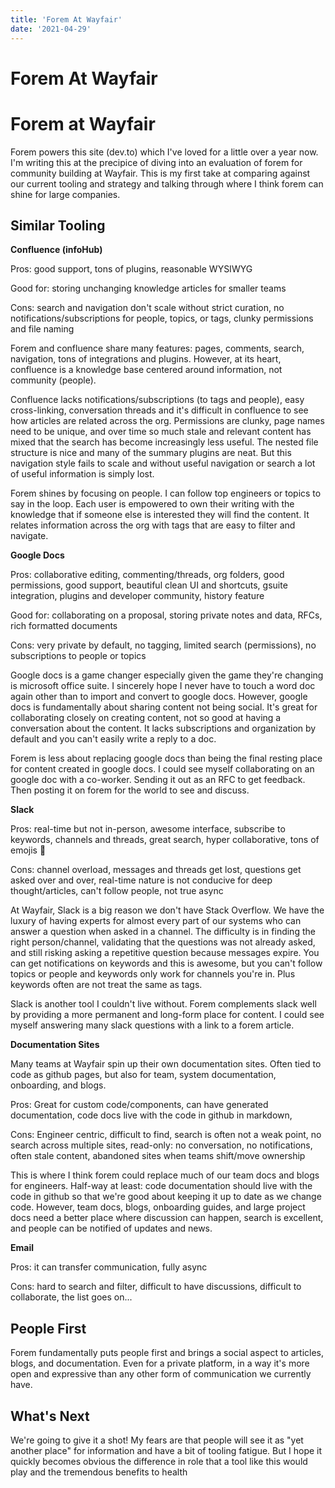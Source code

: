 ```yaml
---
title: 'Forem At Wayfair'
date: '2021-04-29'
---
```


# Forem At Wayfair


# Forem at Wayfair

Forem powers this site (dev.to) which I've loved for a little over a year now. I'm writing this at the precipice of diving into an evaluation of forem for community building at Wayfair. This is my first take at comparing against our current tooling and strategy and talking through where I think forem can shine for large companies.

## Similar Tooling

**Confluence (infoHub)**

Pros: good support, tons of plugins, reasonable WYSIWYG

Good for: storing unchanging knowledge articles for smaller teams

Cons: search and navigation don't scale without strict curation, no notifications/subscriptions for people, topics, or tags, clunky permissions and file naming

Forem and confluence share many features: pages, comments, search, navigation, tons of integrations and plugins. However, at its heart, confluence is a knowledge base centered around information, not community (people).

Confluence lacks notifications/subscriptions (to tags and people), easy cross-linking, conversation threads and it's difficult in confluence to see how articles are related across the org. Permissions are clunky, page names need to be unique, and over time so much stale and relevant content has mixed that the search has become increasingly less useful. The nested file structure is nice and many of the summary plugins are neat. But this navigation style fails to scale and without useful navigation or search a lot of useful information is simply lost.

Forem shines by focusing on people. I can follow top engineers or topics to say in the loop. Each user is empowered to own their writing with the knowledge that if someone else is interested they will find the content. It relates information across the org with tags that are easy to filter and navigate.

**Google Docs**

Pros: collaborative editing, commenting/threads, org folders, good permissions, good support, beautiful clean UI and shortcuts, gsuite integration, plugins and developer community, history feature

Good for: collaborating on a proposal, storing private notes and data, RFCs, rich formatted documents

Cons: very private by default, no tagging, limited search (permissions), no subscriptions to people or topics

Google docs is a game changer especially given the game they're changing is microsoft office suite. I sincerely hope I never have to touch a word doc again other than to import and convert to google docs. However, google docs is fundamentally about sharing content not being social. It's great for collaborating closely on creating content, not so good at having a conversation about the content. It lacks subscriptions and organization by default and you can't easily write a reply to a doc.

Forem is less about replacing google docs than being the final resting place for content created in google docs. I could see myself collaborating on an google doc with a co-worker. Sending it out as an RFC to get feedback. Then posting it on forem for the world to see and discuss.

**Slack**

Pros: real-time but not in-person, awesome interface, subscribe to keywords, channels and threads, great search, hyper collaborative, tons of emojis 🙂

Cons: channel overload, messages and threads get lost, questions get asked over and over, real-time nature is not conducive for deep thought/articles, can't follow people, not true async

At Wayfair, Slack is a big reason we don't have Stack Overflow. We have the luxury of having experts for almost every part of our systems who can answer a question when asked in a channel. The difficulty is in finding the right person/channel, validating that the questions was not already asked, and still risking asking a repetitive question because messages expire. You can get notifications on keywords and this is awesome, but you can't follow topics or people and keywords only work for channels you're in. Plus keywords often are not treat the same as tags.

Slack is another tool I couldn't live without. Forem complements slack well by providing a more permanent and long-form place for content. I could see myself answering many slack questions with a link to a forem article.

**Documentation Sites**

Many teams at Wayfair spin up their own documentation sites. Often tied to code as github pages, but also for team, system documentation, onboarding, and blogs.

Pros: Great for custom code/components, can have generated documentation, code docs live with the code in github in markdown,

Cons: Engineer centric, difficult to find, search is often not a weak point, no search across multiple sites, read-only: no conversation, no notifications, often stale content, abandoned sites when teams shift/move ownership

This is where I think forem could replace much of our team docs and blogs for engineers. Half-way at least: code documentation should live with the code in github so that we're good about keeping it up to date as we change code. However, team docs, blogs, onboarding guides, and large project docs need a better place where discussion can happen, search is excellent, and people can be notified of updates and news.

**Email**

Pros: it can transfer communication, fully async

Cons: hard to search and filter, difficult to have discussions, difficult to collaborate, the list goes on...


## People First

Forem fundamentally puts people first and brings a social aspect to articles, blogs, and documentation. Even for a private platform, in a way it's more open and expressive than any other form of communication we currently have.

## What's Next

We're going to give it a shot! My fears are that people will see it as "yet another place" for information and have a bit of tooling fatigue. But I hope it quickly becomes obvious the difference in role that a tool like this would play and the tremendous benefits to health
